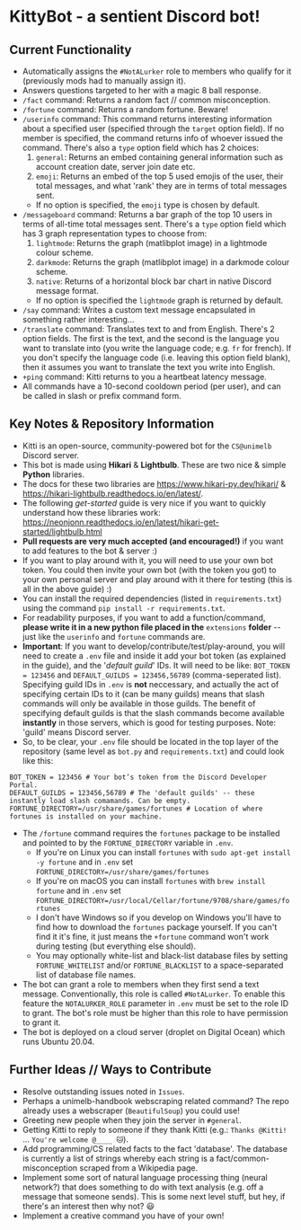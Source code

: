# KittyBot - a sentient Discord bot!

## Current Functionality
- Automatically assigns the `#NotALurker` role to members who qualify for it (previously mods had to manually assign it).
- Answers questions targeted to her with a magic 8 ball response.
- `/fact` command: Returns a random fact // common misconception.
- `/fortune` command: Returns a random fortune. Beware!
- `/userinfo` command: This command returns interesting information about a specified user (specified through the `target` option field). If no member is specified, the command returns info of whoever issued the command. There's also a `type` option field which has 2 choices:
  1) `general`: Returns an embed containing general information such as account creation date, server join date etc.
  2) `emoji`: Returns an embed of the top 5 used emojis of the user, their total messages, and what 'rank' they are in terms of total messages sent.
  - If no option is specified, the `emoji` type is chosen by default. 
- `/messageboard` command: Returns a bar graph of the top 10 users in terms of all-time total messages sent. There's a `type` option field which has 3 graph representation types to choose from:
  1) `lightmode`: Returns the graph (matlibplot image) in a lightmode colour scheme.
  2) `darkmode`: Returns the graph (matlibplot image) in a darkmode colour scheme.
  3) `native`: Returns of a horizontal block bar chart in native Discord message format.
  - If no option is specified the `lightmode` graph is returned by default.
- `/say` command: Writes a custom text message encapsulated in something rather interesting... 
- `/translate` command: Translates text to and from English. There's 2 option fields. The first is the text, and the second is the language you want to translate into (you write the language code; e.g. `fr` for french). If you don't specify the language code (i.e. leaving this option field blank), then it assumes you want to translate the text you write into English.
- `+ping` command: Kitti returns to you a heartbeat latency message.
- All commands have a 10-second cooldown period (per user), and can be called in slash or prefix command form.
## Key Notes & Repository Information
- Kitti is an open-source, community-powered bot for the `CS@unimelb` Discord server.
- This bot is made using **Hikari** & **Lightbulb**. These are two nice & simple **Python** libraries.
- The docs for these two libraries are https://www.hikari-py.dev/hikari/ & https://hikari-lightbulb.readthedocs.io/en/latest/.
- The following *get-started* guide is very nice if you want to quickly understand how these libraries work: https://neonjonn.readthedocs.io/en/latest/hikari-get-started/lightbulb.html
- **Pull requests are very much accepted (and encouraged!)** if you want to add features to the bot & server :)
- If you want to play around with it, you will need to use your own bot token. You could then invite your own bot (with the token you got) to your own personal server and play around with it there for testing (this is all in the above guide) :)
- You can install the required dependencies (listed in `requirements.txt`) using the command `pip install -r requirements.txt`.
- For readability purposes, if you want to add a function/command, **please write it in a new python file placed in the** `extensions` **folder** -- just like the `userinfo` and `fortune` commands are.
- **Important**: If you want to develop/contribute/test/play-around, you will need to create a `.env` file and inside it add your bot token (as explained in the guide), and the '_default guild_' IDs. It will need to be like: `BOT_TOKEN = 123456` and `DEFAULT_GUILDS = 123456,56789` (comma-seperated list). Specifying guild IDs in `.env` is **not** neccessary, and actually the act of specifying certain IDs to it (can be many guilds) means that slash commands will only be available in those guilds. The benefit of specifying default guilds is that the slash commands become available **instantly** in those servers, which is good for testing purposes. Note: 'guild' means Discord server. 
 - So, to be clear, your `.env` file should be located in the top layer of the repository (same level as `bot.py` and `requirements.txt`) and could look like this:
```
BOT_TOKEN = 123456 # Your bot’s token from the Discord Developer Portal.
DEFAULT_GUILDS = 123456,56789 # The 'default guilds' -- these instantly load slash comamands. Can be empty.
FORTUNE_DIRECTORY=/usr/share/games/fortunes # Location of where fortunes is installed on your machine.
```
- The `/fortune` command requires the `fortunes` package to be installed and pointed to by the `FORTUNE_DIRECTORY` variable in `.env`. 
  - If you're on Linux you can install `fortunes` with `sudo apt-get install -y fortune` and in `.env` set `FORTUNE_DIRECTORY=/usr/share/games/fortunes`
  - If you're on macOS you can install `fortunes` with `brew install fortune` and in `.env` set `FORTUNE_DIRECTORY=/usr/local/Cellar/fortune/9708/share/games/fortunes`
  - I don't have Windows so if you develop on Windows you'll have to find how to download the `fortunes` package yourself. If you can't find it it's fine, it just means the `+fortune` command won't work during testing (but everything else should).
  - You may optionally white-list and black-list database files by setting `FORTUNE_WHITELIST` and/or `FORTUNE_BLACKLIST` to a space-separated list of database file names.
- The bot can grant a role to members when they first send a text message. Conventionally, this role is called `#NotALurker`. To enable this feature the `NOTALURKER_ROLE` parameter in `.env` must be set to the role ID to grant. The bot's role must be higher than this role to have permission to grant it.
- The bot is deployed on a cloud server (droplet on Digital Ocean) which runs Ubuntu 20.04. 

## Further Ideas // Ways to Contribute
- Resolve outstanding issues noted in `Issues`.
- Perhaps a unimelb-handbook webscraping related command? The repo already uses a webscraper (`BeautifulSoup`) you could use!
- Greeting new people when they join the server in `#general`.
- Getting Kitti to reply to someone if they thank Kitti (e.g.: `Thanks @Kitti!` ... `You're welcome @____ 🐱`).
- Add programming/CS related facts to the fact 'database'. The database is currently a list of strings whereby each string is a fact/common-misconception scraped from a Wikipedia page.
- Implement some sort of natural language processing thing (neural network?) that does something to do with text analysis (e.g. off a message that someone sends). This is some next level stuff, but hey, if there's an interest then why not? 😃
- Implement a creative command you have of your own!
